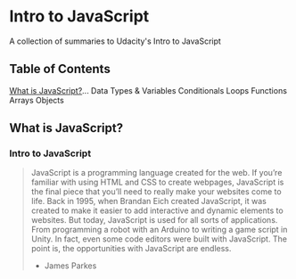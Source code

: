 # Intro to JavaScript
A collection of summaries to Udacity's Intro to JavaScript

## Table of Contents
[What is JavaScript?](#what-is-javascript)...
Data Types & Variables
Conditionals
Loops
Functions
Arrays
Objects

## What is JavaScript? <a id="what-is-javascript"></a>
### Intro to JavaScript
> JavaScript is a programming language created for the web. If you’re familiar with using HTML and CSS to create webpages, JavaScript is the final piece that you’ll need to really make your websites come to life. Back in 1995, when Brandan Eich created JavaScript, it was created to make it easier to add interactive and dynamic elements to websites. But today, JavaScript is used for all sorts of applications. From programming a robot with an Arduino to writing a game script in Unity. In fact, even some code editors were built with JavaScript. The point is, the opportunities with JavaScript are endless. 
> - James Parkes
